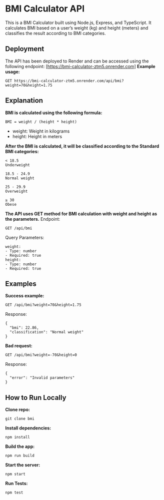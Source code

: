 # BMI Calculator API

This is a BMI Calculator built using Node.js, Express, and TypeScript. It calculates BMI based on a user’s weight (kg) and height (meters) and classifies the result according to BMI categories.

## Deployment

The API has been deployed to Render and can be accessed using the following endpoint:
[https://bmi-calculator-ztm5.onrender.com]
**Example usage:**

```
GET https://bmi-calculator-ztm5.onrender.com/api/bmi?weight=70&height=1.75
```

## Explanation

**BMI is calculated using the following formula:**

```
BMI = weight / (height * height)
```

- weight: Weight in kilograms
- height: Height in meters

**After the BMI is calculated, it will be classified according to the Standard BMI categories:**

```
< 18.5
Underweight

18.5 - 24.9
Normal weight

25 - 29.9
Overweight

≥ 30
Obese
```

**The API uses GET method for BMI calculation with weight and height as the parameters.**
Endpoint:

```
GET /api/bmi
```

Query Parameters:

```
weight:
- Type: number
- Required: true
height:
- Type: number
- Required: true
```

## Examples

**Success example:**

```
GET /api/bmi?weight=70&height=1.75
```

Response:

```
{
  "bmi": 22.86,
  "classification": "Normal weight"
}
```

**Bad request:**

```
GET /api/bmi?weight=-70&height=0
```

Response:

```
{
  "error": "Invalid parameters"
}
```

## How to Run Locally

**Clone repo:**

```
git clone bmi
```

**Install dependencies:**

```
npm install
```

**Build the app:**

```
npm run build
```

**Start the server:**

```
npm start
```

**Run Tests:**

```
npm test
```
